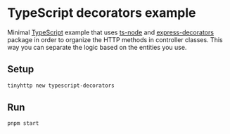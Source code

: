 # TypeScript decorators example

Minimal [TypeScript](https://www.typescriptlang.org) example that uses [ts-node](https://github.com/TypeStrong/ts-node) and [express-decorators](https://github.com/sjmeverett/express-decorators) package in order to organize the HTTP methods in controller classes.
This way you can separate the logic based on the entities you use.

## Setup

```sh
tinyhttp new typescript-decorators
```

## Run

```sh
pnpm start
```
